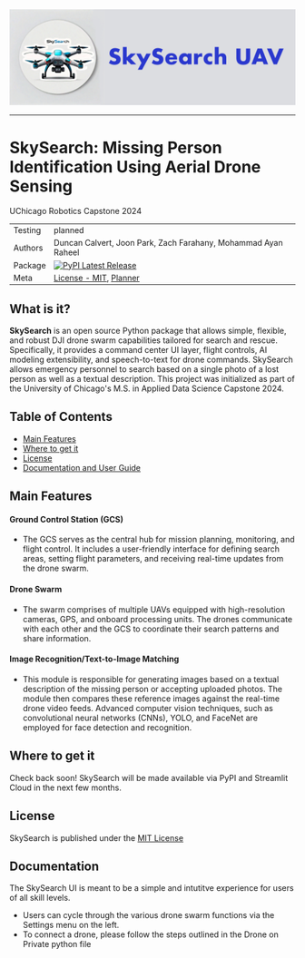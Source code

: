<picture align="left">
  <source media="(prefers-color-scheme: dark)" srcset="media/images/SkySearch_Logos/SkySearchLogo5_WithText.png">
  <img alt="SkySearch Logo" src="media/images/SkySearch_Logos/SkySearchLogo5_WithText.png">
</picture>

-------------
# SkySearch: Missing Person Identification Using Aerial Drone Sensing
UChicago Robotics Capstone 2024

| | |
| --- | --- |
| Testing | planned |
| Authors | Duncan Calvert, Joon Park, Zach Farahany, Mohammad Ayan Raheel|
| Package | [![PyPI Latest Release](https://img.shields.io/pypi/v/pandas.svg)](https://pypi.org)|
| Meta | [License - MIT](https://github.com/DonutsDuncan/SkySearch_UAV/blob/main/LICENSE), [Planner](https://tasks.office.com/uchicagoedu.onmicrosoft.com/en-US/Home/Planner/#/plantaskboard?groupId=628cb9c8-9d50-4637-bf24-97c6dc69dcd0&planId=NsaYBJB_O0yTWmSdtJf0t2QAHnMA) |


## What is it?

**SkySearch** is an open source Python package that allows simple, flexible, and robust DJI drone swarm capabilities tailored for search and rescue. Specifically, it provides a command center UI layer, flight controls, AI modeling extensibility, and speech-to-text for drone commands. SkySearch allows emergency personnel to search based on a single photo of a lost person as well as a textual description. This project was initialized as part of the University of Chicago's M.S. in Applied Data Science Capstone 2024.

## Table of Contents

- [Main Features](#main-features)
- [Where to get it](#where-to-get-it)
- [License](#license)
- [Documentation and User Guide](#documentation)

## Main Features

#### Ground Control Station (GCS)
* The GCS serves as the central hub for mission planning, monitoring, and flight control. It includes a user-friendly interface for defining search areas, setting flight parameters, and receiving real-time updates from the drone swarm.

#### Drone Swarm
* The swarm comprises of multiple UAVs equipped with high-resolution cameras, GPS, and onboard processing units. The drones communicate with each other and the GCS to coordinate their search patterns and share information.

#### Image Recognition/Text-to-Image Matching
* This module is responsible for generating images based on a textual description of the missing person or accepting uploaded photos. The module then compares these reference images against the real-time drone video feeds. Advanced computer vision techniques, such as convolutional neural networks (CNNs), YOLO, and FaceNet are employed for face detection and recognition. 

## Where to get it

Check back soon! SkySearch will be made available via PyPI and Streamlit Cloud in the next few months.

## License

SkySearch is published under the [MIT License](https://github.com/DonutsDuncan/SkySearch_UAV/blob/main/LICENSE)

## Documentation

The SkySearch UI is meant to be a simple and intutitve experience for users of all skill levels. 
* Users can cycle through the various drone swarm functions via the Settings menu on the left.
* To connect a drone, please follow the steps outlined in the Drone on Private python file


